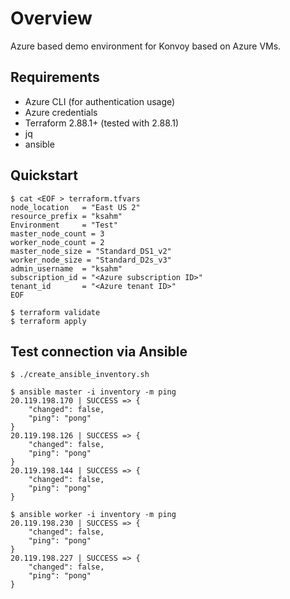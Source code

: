 # Overview

Azure based demo environment for Konvoy based on Azure VMs.

## Requirements
- Azure CLI (for authentication usage)
- Azure credentials
- Terraform 2.88.1+ (tested with 2.88.1)
- jq
- ansible 

## Quickstart
````
$ cat <EOF > terraform.tfvars
node_location   = "East US 2"
resource_prefix = "ksahm"
Environment     = "Test"
master_node_count = 3
worker_node_count = 2
master_node_size = "Standard_DS1_v2"
worker_node_size = "Standard_D2s_v3"
admin_username  = "ksahm"
subscription_id = "<Azure subscription ID>"
tenant_id       = "<Azure tenant ID>"
EOF

$ terraform validate
$ terraform apply
````

## Test connection via Ansible
````
$ ./create_ansible_inventory.sh

$ ansible master -i inventory -m ping
20.119.198.170 | SUCCESS => {
    "changed": false,
    "ping": "pong"
}
20.119.198.126 | SUCCESS => {
    "changed": false,
    "ping": "pong"
}
20.119.198.144 | SUCCESS => {
    "changed": false,
    "ping": "pong"
}

$ ansible worker -i inventory -m ping
20.119.198.230 | SUCCESS => {
    "changed": false,
    "ping": "pong"
}
20.119.198.227 | SUCCESS => {
    "changed": false,
    "ping": "pong"
}
````
